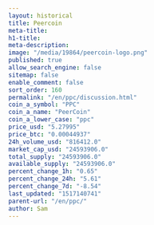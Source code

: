 ```yaml
---
layout: historical
title: Peercoin
meta-title: 
h1-title: 
meta-description: 
image: "/media/19864/peercoin-logo.png"
published: true
allow_search_engine: false
sitemap: false
enable_comment: false
sort_order: 160
permalink: "/en/ppc/discussion.html"
coin_a_symbol: "PPC"
coin_a_name: "PeerCoin"
coin_a_lower_case: "ppc"
price_usd: "5.27995"
price_btc: "0.00044937"
24h_volume_usd: "816412.0"
market_cap_usd: "24593906.0"
total_supply: "24593906.0"
available_supply: "24593906.0"
percent_change_1h: "0.65"
percent_change_24h: "5.61"
percent_change_7d: "-8.54"
last_updated: "1517140741"
parent-url: "/en/ppc/"
author: Sam
---
```


